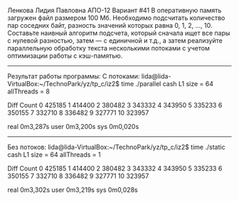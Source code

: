 Ленкова Лидия Павловна АПО-12
Вариант #41
В оперативную память загружен файл размером 100 Мб. Необходимо подсчитать количество пар соседних байт, разность значений которых равна 0, 1, 2, …, 10. Составьте наивный алгоритм подсчета, который сначала ищет все пары с нулевой разностью, затем — с единичной и т.д., а затем реализуйте параллельную обработку текста несколькими потоками с учетом оптимизации работы с кэш-памятью.

--------------------------------------------------------------
Результат работы программы:
С потоками:
lida@lida-VirtualBox:~/TechnoPark/yz/tp_c/iz2$ time ./parallel
cash L1 size = 64 
allThreads = 8 

Diff Count
0 425185
1 414400
2 380482
3 343332
4 343950
5 335233
6 350155
7 332710
8 336482
9 327771
10 323957

real 0m3,287s
user 0m3,200s
sys 0m0,020s

--------------------------------------------------

Без потоков:
lida@lida-VirtualBox:~/TechnoPark/yz/tp_c/iz2$ time ./static
cash L1 size = 64 
allThreads = 1 

Diff Count
0 425185
1 414400
2 380482
3 343332
4 343950
5 335233
6 350155
7 332710
8 336482
9 327771
10 323957

real 0m3,302s
user 0m3,219s
sys 0m0,028s
